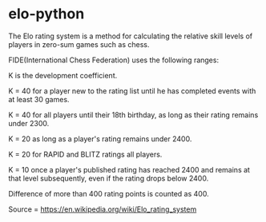 # elo-python
The Elo rating system is a method for calculating the relative skill levels of players in zero-sum games such as chess.

FIDE(International Chess Federation) uses the following ranges:

K is the development coefficient.

K = 40 for a player new to the rating list until he has completed events with at least 30 games.

K = 40 for all players until their 18th birthday, as long as their rating remains under 2300.

K = 20 as long as a player's rating remains under 2400.

K = 20 for RAPID and BLITZ ratings all players.

K = 10 once a player's published rating has reached 2400 and remains at that level subsequently, even if the rating drops below 2400.

Difference of more than 400 rating points is counted as 400.

Source = https://en.wikipedia.org/wiki/Elo_rating_system
